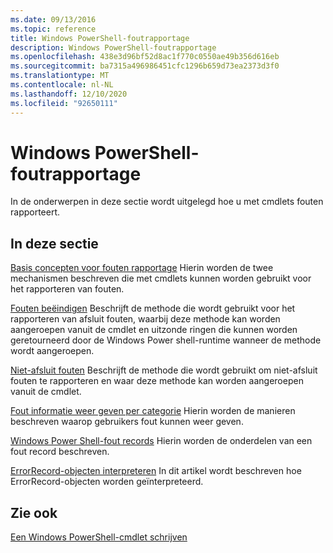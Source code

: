 ```yaml
---
ms.date: 09/13/2016
ms.topic: reference
title: Windows PowerShell-foutrapportage
description: Windows PowerShell-foutrapportage
ms.openlocfilehash: 438e3d96bf52d8ac1f770c0550ae49b356d616eb
ms.sourcegitcommit: ba7315a496986451cfc1296b659d73ea2373d3f0
ms.translationtype: MT
ms.contentlocale: nl-NL
ms.lasthandoff: 12/10/2020
ms.locfileid: "92650111"
---
```

# <a name="windows-powershell-error-reporting"></a>Windows PowerShell-foutrapportage

In de onderwerpen in deze sectie wordt uitgelegd hoe u met cmdlets fouten rapporteert.

## <a name="in-this-section"></a>In deze sectie

[Basis concepten voor fouten rapportage](./error-reporting-concepts.md) Hierin worden de twee mechanismen beschreven die met cmdlets kunnen worden gebruikt voor het rapporteren van fouten.

[Fouten beëindigen](./terminating-errors.md) Beschrijft de methode die wordt gebruikt voor het rapporteren van afsluit fouten, waarbij deze methode kan worden aangeroepen vanuit de cmdlet en uitzonde ringen die kunnen worden geretourneerd door de Windows Power shell-runtime wanneer de methode wordt aangeroepen.

[Niet-afsluit fouten](./non-terminating-errors.md) Beschrijft de methode die wordt gebruikt om niet-afsluit fouten te rapporteren en waar deze methode kan worden aangeroepen vanuit de cmdlet.

[Fout informatie weer geven per categorie](./displaying-error-information.md) Hierin worden de manieren beschreven waarop gebruikers fout kunnen weer geven.

[Windows Power Shell-fout records](./windows-powershell-error-records.md) Hierin worden de onderdelen van een fout record beschreven.

[ErrorRecord-objecten interpreteren](./interpreting-errorrecord-objects.md) In dit artikel wordt beschreven hoe ErrorRecord-objecten worden geïnterpreteerd.

## <a name="see-also"></a>Zie ook

[Een Windows PowerShell-cmdlet schrijven](./writing-a-windows-powershell-cmdlet.md)
